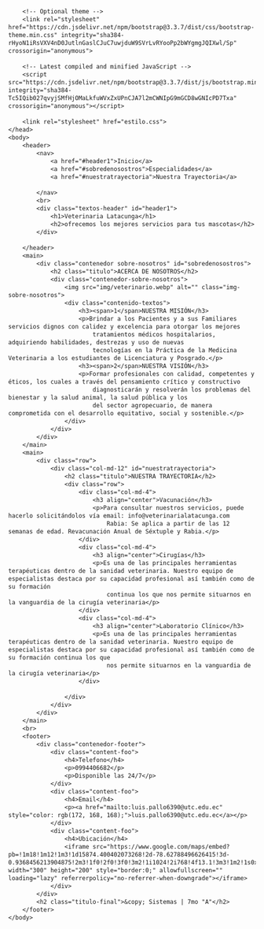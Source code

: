 <!DOCTYPE html>
<html lang="en">
    <head>
        <meta charset="UTF-8">
        <meta http-equiv="X-UA-Compatible" content="IE=edge">
        <meta name="viewport" content="width=device-width, initial-scale=1.0">
        <title>Restaurante</title>
        <!-- Latest compiled and minified CSS -->
        <link rel="stylesheet" href="https://cdn.jsdelivr.net/npm/bootstrap@3.3.7/dist/css/bootstrap.min.css" integrity="sha384-BVYiiSIFeK1dGmJRAkycuHAHRg32OmUcww7on3RYdg4Va+PmSTsz/K68vbdEjh4u" crossorigin="anonymous">

        <!-- Optional theme -->
        <link rel="stylesheet" href="https://cdn.jsdelivr.net/npm/bootstrap@3.3.7/dist/css/bootstrap-theme.min.css" integrity="sha384-rHyoN1iRsVXV4nD0JutlnGaslCJuC7uwjduW9SVrLvRYooPp2bWYgmgJQIXwl/Sp" crossorigin="anonymous">

        <!-- Latest compiled and minified JavaScript -->
        <script src="https://cdn.jsdelivr.net/npm/bootstrap@3.3.7/dist/js/bootstrap.min.js" integrity="sha384-Tc5IQib027qvyjSMfHjOMaLkfuWVxZxUPnCJA7l2mCWNIpG9mGCD8wGNIcPD7Txa" crossorigin="anonymous"></script>

        <link rel="stylesheet" href="estilo.css">
    </head>
    <body>
        <header>
            <nav>
                <a href="#header1">Inicio</a>
                <a href="#sobredenosostros">Especialidades</a>
                <a href="#nuestratrayectoria">Nuestra Trayectoria</a>
                
            </nav>
            <br>
            <div class="textos-header" id="header1">
                <h1>Veterinaria Latacunga</h1>
                <h2>ofrecemos los mejores servicios para tus mascotas</h2>
            </div>
            
        </header> 
        <main>
            <div class="contenedor sobre-nosotros" id="sobredenosostros">
                <h2 class="titulo">ACERCA DE NOSOTROS</h2>
                <div class="contenedor-sobre-nosotros">
                    <img src="img/veterinario.webp" alt="" class="img-sobre-nosotros">
                    <div class="contenido-textos">
                        <h3><span>1</span>NUESTRA MISIÓN</h3>
                        <p>Brindar a los Pacientes y a sus Familiares servicios dignos con calidez y excelencia para otorgar los mejores 
                            tratamientos médicos hospitalarios, adquiriendo habilidades, destrezas y uso de nuevas 
                            tecnologías en la Práctica de la Medicina Veterinaria a los estudiantes de Licenciatura y Posgrado.</p>
                        <h3><span>2</span>NUESTRA VISIÓN</h3>
                        <p>Formar profesionales con calidad, competentes y éticos, los cuales a través del pensamiento crítico y constructivo 
                            diagnosticarán y resolverán los problemas del bienestar y la salud animal, la salud pública y los 
                            del sector agropecuario, de manera comprometida con el desarrollo equitativo, social y sostenible.</p>
                    </div>
                </div>
            </div>
        </main>
        <main>
            <div class="row">
                <div class="col-md-12" id="nuestratrayectoria">
                    <h2 class="titulo">NUESTRA TRAYECTORIA</h2>
                    <div class="row">
                        <div class="col-md-4">
                            <h3 align="center">Vacunación</h3>
                            <p>Para consultar nuestros servicios, puede hacerlo solicitándolos vía email: info@veterinarialatacunga.com
                                Rabia: Se aplica a partir de las 12 semanas de edad. Revacunación Anual de Séxtuple y Rabia.</p>
                        </div>
                        <div class="col-md-4">
                            <h3 align="center">Cirugías</h3>
                            <p>Es una de las principales herramientas terapéuticas dentro de la sanidad veterinaria. Nuestro equipo de especialistas destaca por su capacidad profesional así también como de su formación 
                                continua los que nos permite situarnos en la vanguardia de la cirugía veterinaria</p>
                        </div>
                        <div class="col-md-4">
                            <h3 align="center">Laboratorio Clínico</h3>
                            <p>Es una de las principales herramientas terapéuticas dentro de la sanidad veterinaria. Nuestro equipo de especialistas destaca por su capacidad profesional así también como de su formación continua los que 
                                nos permite situarnos en la vanguardia de la cirugía veterinaria</p>
                        </div>
                    
                    </div>
                </div>
            </div>
        </main>
        <br>
        <footer>
            <div class="contenedor-footer">
                <div class="content-foo">
                    <h4>Telefono</h4>
                    <p>0994406682</p>
                    <p>Disponible las 24/7</p>
                </div>
                <div class="content-foo">
                    <h4>Email</h4>
                    <p><a href="mailto:luis.pallo6390@utc.edu.ec" style="color: rgb(172, 168, 168);">luis.pallo6390@utc.edu.ec</a></p>
                </div>
                <div class="content-foo">
                    <h4>Ubicación</h4>
                    <iframe src="https://www.google.com/maps/embed?pb=!1m18!1m12!1m3!1d15874.400402073268!2d-78.62788496626415!3d-0.9368456213904875!2m3!1f0!2f0!3f0!3m2!1i1024!2i768!4f13.1!3m3!1m2!1s0x91d461a93198304f%3A0xd8fd2ea4e19b4687!2sClinica%20Veterinaria%20Mi%20Mascota!5e0!3m2!1ses!2sec!4v1683672569158!5m2!1ses!2sec" width="300" height="200" style="border:0;" allowfullscreen="" loading="lazy" referrerpolicy="no-referrer-when-downgrade"></iframe>
                </div>
            </div>
            <h2 class="titulo-final">&copy; Sistemas | 7mo "A"</h2>
        </footer>
    </body>
</html>
